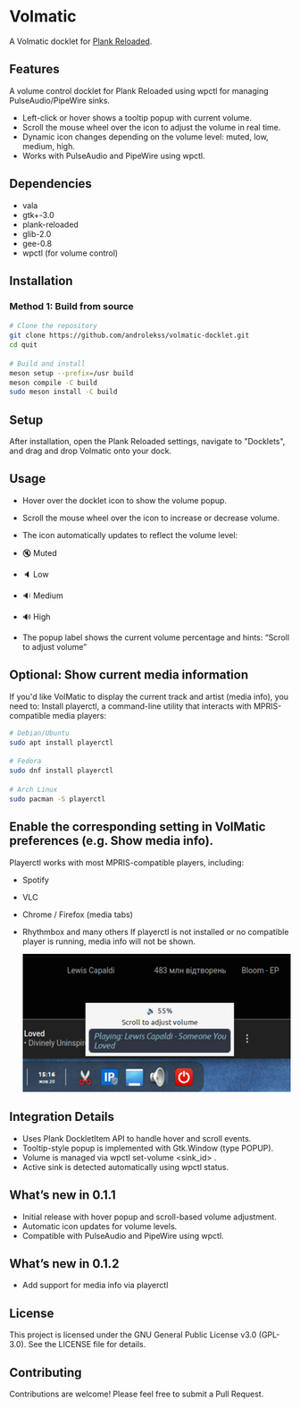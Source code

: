 # Volmatic
A Volmatic docklet for [Plank Reloaded](https://github.com/zquestz/plank-reloaded).

## Features
A volume control docklet for Plank Reloaded using wpctl for managing PulseAudio/PipeWire sinks.
- Left-click or hover shows a tooltip popup with current volume.
- Scroll the mouse wheel over the icon to adjust the volume in real time.
- Dynamic icon changes depending on the volume level: muted, low, medium, high.
- Works with PulseAudio and PipeWire using wpctl.

## Dependencies

- vala
- gtk+-3.0
- plank-reloaded
- glib-2.0
- gee-0.8
- wpctl (for volume control)

## Installation

### Method 1: Build from source

```bash
# Clone the repository
git clone https://github.com/androlekss/volmatic-docklet.git
cd quit

# Build and install
meson setup --prefix=/usr build
meson compile -C build
sudo meson install -C build
```
## Setup

After installation, open the Plank Reloaded settings, navigate to "Docklets", and drag and drop Volmatic onto your dock.

## Usage

- Hover over the docklet icon to show the volume popup.
- Scroll the mouse wheel over the icon to increase or decrease volume.
- The icon automatically updates to reflect the volume level:
- 🔇 Muted
- 🔈 Low
- 🔉 Medium
- 🔊 High

- The popup label shows the current volume percentage and hints:
“Scroll to adjust volume”

## Optional: Show current media information

If you'd like VolMatic to display the current track and artist (media info), you need to:
Install playerctl, a command-line utility that interacts with MPRIS-compatible media players:

```bash
# Debian/Ubuntu
sudo apt install playerctl

# Fedora
sudo dnf install playerctl

# Arch Linux
sudo pacman -S playerctl
```
##  Enable the corresponding setting in VolMatic preferences (e.g. Show media info).

Playerctl works with most MPRIS-compatible players, including:
- Spotify
- VLC
- Chrome / Firefox (media tabs)
- Rhythmbox
  and many others
  If playerctl is not installed or no compatible player is running, media info will not be shown.
  
  ![App Screenshot](assets/playerctl.png)

## Integration Details

- Uses Plank DockletItem API to handle hover and scroll events.
- Tooltip-style popup is implemented with Gtk.Window (type POPUP).
- Volume is managed via wpctl set-volume <sink_id> <value>.
- Active sink is detected automatically using wpctl status.

## What’s new in 0.1.1

- Initial release with hover popup and scroll-based volume adjustment.
- Automatic icon updates for volume levels.
- Compatible with PulseAudio and PipeWire using wpctl.

## What’s new in 0.1.2

- Add support for media info via playerctl

## License

This project is licensed under the GNU General Public License v3.0 (GPL-3.0). See the LICENSE file for details.

## Contributing

Contributions are welcome! Please feel free to submit a Pull Request.
